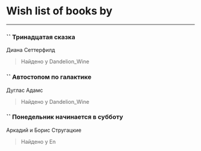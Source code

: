 # Wish list of books by [](https://plus.google.com/u/0/113385419764153208171/)
---

### `` Тринадцатая сказка
Диана Сеттерфилд
> Найдено у Dandelion_Wine

### `` Автостопом по галактике
Дуглас Адамс
> Найдено у Dandelion_Wine

### `` Понедельник начинается в субботу
Аркадий и Борис Стругацкие
> Найдено у En

